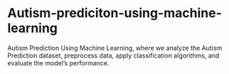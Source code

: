 # Autism-prediciton-using-machine-learning
Autism Prediction Using Machine Learning, where we analyze the Autism Prediction dataset, preprocess data, apply classification algorithms, and evaluate the model’s performance.
